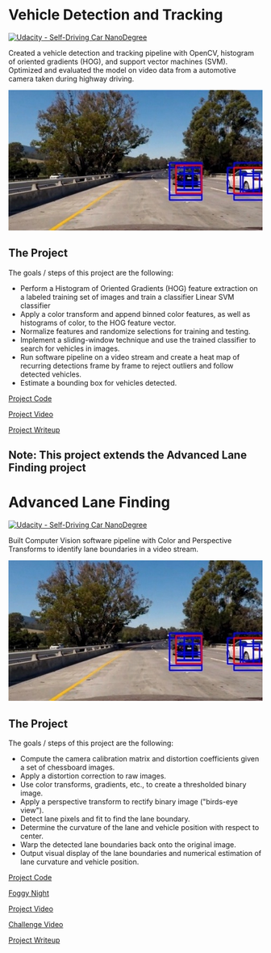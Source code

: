 # Vehicle Detection and Tracking
[![Udacity - Self-Driving Car NanoDegree](https://s3.amazonaws.com/udacity-sdc/github/shield-carnd.svg)](http://www.udacity.com/drive)

Created a vehicle detection and tracking pipeline with OpenCV, histogram of oriented gradients (HOG), and support vector machines (SVM). Optimized and evaluated the model on video data from a automotive camera taken during highway driving.

[//]: # (Image References)

[im01]: ./test1017x_5_large.jpg "Vehicle Detection"

![alt text][im01]

The Project
---

The goals / steps of this project are the following:

* Perform a Histogram of Oriented Gradients (HOG) feature extraction on a labeled training set of images and train a classifier Linear SVM classifier
* Apply a color transform and append binned color features, as well as histograms of color, to the HOG feature vector. 
* Normalize features and randomize selections for training and testing.
* Implement a sliding-window technique and use the trained classifier to search for vehicles in images.
* Run software pipeline on a video stream and create a heat map of recurring detections frame by frame to reject outliers and follow detected vehicles.
* Estimate a bounding box for vehicles detected.

[Project Code](https://github.com/jquickgh/CarND-Vehicle-Detection/blob/master/P5_Final.ipynb)

[Project Video](https://www.youtube.com/watch?v=7h1iv-9sqys)

[Project Writeup](https://github.com/jquickgh/self-driving-car-engineer-nd/blob/master/p5-vehicle-detection-and-tracking/README.ipynb)

## Note: This project extends the Advanced Lane Finding project

# Advanced Lane Finding
[![Udacity - Self-Driving Car NanoDegree](https://s3.amazonaws.com/udacity-sdc/github/shield-carnd.svg)](http://www.udacity.com/drive)

Built Computer Vision software pipeline with Color and Perspective Transforms to identify lane boundaries in a video stream.

[//]: # (Image References)

[im01]: ./test1017x_4.jpg "Advanced Lane Finding"

![alt text][im01]

The Project
---

The goals / steps of this project are the following:

* Compute the camera calibration matrix and distortion coefficients given a set of chessboard images.
* Apply a distortion correction to raw images.
* Use color transforms, gradients, etc., to create a thresholded binary image.
* Apply a perspective transform to rectify binary image ("birds-eye view").
* Detect lane pixels and fit to find the lane boundary.
* Determine the curvature of the lane and vehicle position with respect to center.
* Warp the detected lane boundaries back onto the original image.
* Output visual display of the lane boundaries and numerical estimation of lane curvature and vehicle position.

[Project Code](https://github.com/jquickgh/CarND-Advanced-Lane-Lines/blob/master/P4_Final.ipynb)

[Foggy Night](https://youtu.be/52CN__qzXDM)

[Project Video](https://youtu.be/b2WBX3jGyy4)

[Challenge Video](https://youtu.be/W-ZhO3uXfJs)

[Project Writeup](https://github.com/jquickgh/CarND-Advanced-Lane-Lines/blob/master/README.ipynb)

